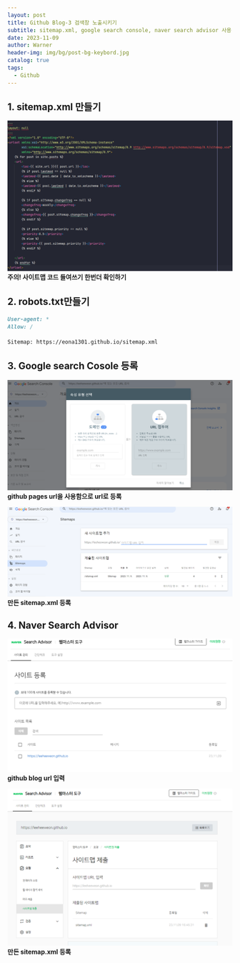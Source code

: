```yaml
---
layout: post
title: Github Blog-3 검색창 노출시키기
subtitle: sitemap.xml, google search console, naver search advisor 사용
date: 2023-11-09
author: Warner
header-img: img/bg/post-bg-keybord.jpg
catalog: true
tags:
  - Github 
---
```


## 1. sitemap.xml 만들기

![sitemap code.png](/img/post/2023-11-09/sitemap-code.png)
**주의! 사이트맵 코드 들여쓰기 한번더 확인하기**

## 2. robots.txt만들기

~~~markdown
User-agent: *
Allow: /

Sitemap: https://eona1301.github.io/sitemap.xml
~~~

## 3. Google search Cosole 등록

![google1.png](/img/post/2023-11-09/google1.png)
**github pages url을 사용함으로 url로 등록**

![google2.png](/img/post/2023-11-09/google2.png)
**만든 sitemap.xml 등록**

## 4. Naver Search Advisor

![naver-search1.png](/img/post/2023-11-09/naver-search1.png)
**github blog url 입력**

![naver-search2.png](/img/post/2023-11-09/naver-search2.png)
**만든 sitemap.xml 등록**